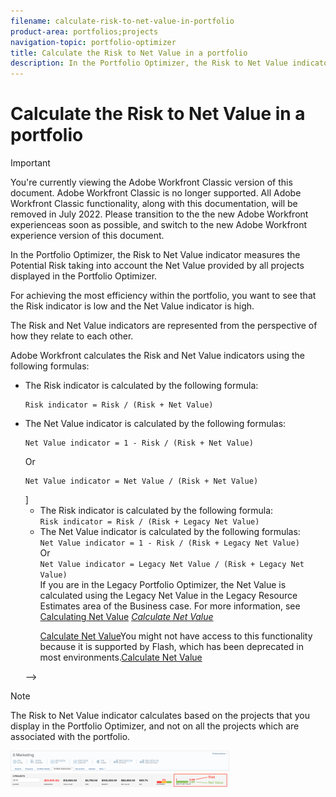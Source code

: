 ```yaml
---
filename: calculate-risk-to-net-value-in-portfolio
product-area: portfolios;projects
navigation-topic: portfolio-optimizer
title: Calculate the Risk to Net Value in a portfolio
description: In the Portfolio Optimizer, the Risk to Net Value indicator measures the Potential Risk taking into account the Net Value provided by all projects displayed in the Portfolio Optimizer.
---
```


# Calculate the Risk to Net Value in a portfolio

>[!IMPORTANT]
>
>You're currently viewing the Adobe Workfront Classic version of this document. Adobe Workfront Classic is no longer supported. All Adobe Workfront Classic functionality, along with this documentation, will be removed in July 2022. Please transition to the the new Adobe Workfront experienceas soon as possible, and switch to the new Adobe Workfront experience version of this document.

In the Portfolio Optimizer, the Risk to Net Value indicator measures the Potential Risk taking into account the Net Value provided by all projects displayed in the Portfolio Optimizer.&nbsp;

For achieving the most efficiency within the portfolio, you want to see that the Risk indicator is low and the Net Value indicator is high.&nbsp;

The Risk and Net Value indicators are represented from the perspective of how they relate to each other.

Adobe Workfront calculates the Risk and Net Value indicators using the following formulas:

* The Risk indicator is calculated by the following formula:

  ```
  Risk indicator = Risk / (Risk + Net Value)
  ```

* The Net Value indicator is calculated by the following formulas:

  ```
  Net Value indicator = 1 - Risk / (Risk + Net Value)
  ```

  Or

  ```
  Net Value indicator = Net Value / (Risk + Net Value)
  ```

  <!--
  <li data-mc-conditions="QuicksilverOrClassic.Classic,QuicksilverOrClassic.Draft mode">Legacy Portfolio Optimizer <!--
  <span style="color: #ff1493;" data-mc-conditions="QuicksilverOrClassic.Draft mode">[NOTE:&nbsp;should be removed when flash is removed from prod</span>
  -->]
  <ul>
  <li>The Risk indicator is calculated by the following formula:<br><code>Risk indicator = Risk / (Risk + Legacy Net Value)</code></li>
  <li>The Net Value indicator is calculated by the following formulas:<br><code>Net Value indicator = 1 - Risk / (Risk + Legacy Net Value)</code><br>Or<br><code>Net Value indicator = Legacy Net Value / (Risk + Legacy Net Value)</code><br><note type="important">
  If you are in the Legacy Portfolio Optimizer, the Net Value is calculated using the Legacy Net Value in the Legacy Resource Estimates area of the Business case.
  <i> </i>For more information, see
  <em style="font-style: italic;"> </em>
  <a href="../../../manage-work/projects/project-finances/calculate-net-value.md">Calculating Net Value</a>
  <a href="../../../manage-work/projects/project-finances/calculate-net-value.md" style="font-style: italic;" class="MCXref xref">Calculate Net Value</a>
  </note><p><a href="../../../manage-work/projects/project-finances/calculate-net-value.md" class="MCXref xref">Calculate Net Value</a><span data-sheets-value="{&quot;1&quot;:2,&quot;2&quot;:&quot;You might not have access to this functionality because it is supported by Flash, which has been deprecated in most environments.&quot;}" data-sheets-userformat="{&quot;2&quot;:769,&quot;3&quot;:[null,0],&quot;11&quot;:4,&quot;12&quot;:0}">You might not have access to this functionality because it is supported by Flash, which has been deprecated in most environments.</span><a href="../../../manage-work/projects/project-finances/calculate-net-value.md" class="MCXref xref">Calculate Net Value</a></p></li>
  </ul></li>
  -->

>[!NOTE]
>
>The Risk to Net Value indicator calculates based on the projects that you display in the Portfolio Optimizer, and not on all the projects which are associated with the portfolio.&nbsp;

![Screen_Shot_2018-05-17_at_10.49.22_AM.png](assets/screen-shot-2018-05-17-at-10.49.22-am-350x59.png)

